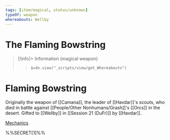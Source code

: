 ```yaml
---
tags: [item/magical, status/unknown]
typeOf: weapon
whereabouts: Wellby
---
```

# The Flaming Bowstring
>[!info]+ Information
> (magical weapon)
>> `$=dv.view("_scripts/view/get_Whereabouts")`


# Flaming Bowstring

Originally the weapon of [[Camana]], the leader of [[Havdar]]'s scouts, who died in battle against [[People/Other Nonhumans/Grash]]'s [[Orcs]] in the desert. Gifted to [[Wellby]] in [[Session 21 (DuFr)]] by [[Havdar]].

[Mechanics](https://www.dndbeyond.com/magic-items/2984512-flaming-bowstring-shortbow)

%%SECRET[1]%%